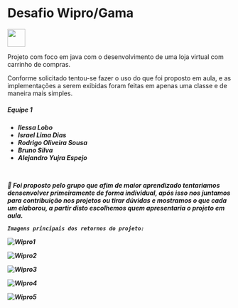 # Desafio Wipro/Gama 

<img src="https://cdn.jsdelivr.net/gh/devicons/devicon/icons/java/java-original.svg" width="40" height="40"/>

Projeto com foco em java com o desenvolvimento de uma loja virtual com carrinho de compras.

Conforme solicitado tentou-se fazer o uso do que foi proposto em aula, e 
as implementações a serem exibidas foram feitas em apenas uma classe e de maneira mais simples. 

<h5>Equipe 1<h5>

  <div>
<ul>
	<li>Ilessa Lobo</li>
	<li>Israel Lima Dias</li>
  <li>Rodrigo Oliveira Sousa</li>
  <li>Bruno Silva</li>
  <li>Alejandro Yujra Espejo</li>
</ul>
  </div>
  <br>
  
💬 Foi proposto pelo grupo que afim de maior aprendizado tentariamos densenvolver primeiramente de forma individual, após isso nos juntamos para contribuição nos projetos ou tirar dúvidas e mostramos o que cada um elaborou, a partir disto escolhemos quem apresentaria o projeto em aula. 
  
    Imagens principais dos retornos do projeto:
  ![Wipro1](https://user-images.githubusercontent.com/78517083/161824823-db3e9a95-24a1-49a1-9d43-596adb050ee4.PNG)
  
  ![Wipro2](https://user-images.githubusercontent.com/78517083/161826983-30535939-d523-4d35-bc0f-6e211af35252.PNG)
  
  ![Wipro3](https://user-images.githubusercontent.com/78517083/161827132-a1dc58ff-009c-48f2-9342-7034ec90c373.PNG)
  
  ![Wipro4](https://user-images.githubusercontent.com/78517083/161827208-ea838b78-6b83-4266-a450-7e84c2cd3a92.PNG)
  
  ![Wipro5](https://user-images.githubusercontent.com/78517083/161827401-aee1a566-a661-4222-af5c-57fa50f326f7.PNG)
